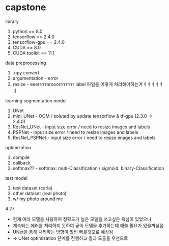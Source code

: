 # capstone

library
1. python == 8.0
2. tensorflow == 2.4.0
3. tensorflow-gpu == 2.4.0
4. CUDA == 8.0
5. CUDA toolkit == 11.1

data preprocessing
1. .npy convert
2. argumentation  - error
3. resize - eeerrrrrorooorrrrrrrrr label 파일을 어떻게 처리해야하는겨ㅕㅕㅕㅕㅕㅕ

learning segmentation model
1. UNet
2. mini_UNet  - OOM / soluted by update tensorflow & tf-gpu (2.3.0 -> 2.4.0)
3. ResNet_UNet  - input size error / need to resize images and labels
4. PSPNet - input size error / need to resize images and labels
5. ResNet_PSPNet  - input size error / need to resize images and labels

optimization
1. compile
2. callback
3. softmax?? - softmax: muti-Classification / sigmoid: binary-Classification

test model
1. test dataset (carla)
2. other dataset (real photo)
3. w/ my photo around me

4.27
- 현재 여러 모델을 사용하여 정확도가 높은 모델을 쓰고싶은 욕심이 있었으나
- 계속되는 에러를 처리하지 못하여 굳이 모델을 추가하는데 애쓸 필요가 있을까싶음
- UNet을 통해 처리하는 방향이 훨씬 빠를것으로 예상됨
- -> UNet optimization 단계를 진행하고 결과 도출을 우선으로 

